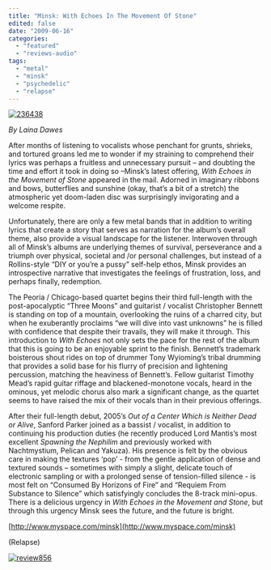 ```yaml
---
title: "Minsk: With Echoes In The Movement Of Stone"
edited: false
date: "2009-06-16"
categories:
  - "featured"
  - "reviews-audio"
tags:
  - "metal"
  - "minsk"
  - "psychedelic"
  - "relapse"
---
```


[![236438](http://www.hellbound.ca/wp-content/uploads/2009/06/236438-300x300.jpg "236438")](http://www.hellbound.ca/wp-content/uploads/2009/06/236438.jpg)

_By Laina Dawes_

After months of listening to vocalists whose penchant for grunts, shrieks, and tortured groans led me to wonder if my straining to comprehend their lyrics was perhaps a fruitless and unnecessary pursuit – and doubting the time and effort it took in doing so –Minsk’s latest offering, _With Echoes in the Movement of Stone_ appeared in the mail. Adorned in imaginary ribbons and bows, butterflies and sunshine (okay, that’s a bit of a stretch) the atmospheric yet doom-laden disc was surprisingly invigorating and a welcome respite.

Unfortunately, there are only a few metal bands that in addition to writing lyrics that create a story that serves as narration for the album’s overall theme, also provide a visual landscape for the listener. Interwoven through all of Minsk’s albums are underlying themes of survival, perseverance and a triumph over physical, societal and /or personal challenges, but instead of a Rollins-style “DIY or you’re a pussy” self-help ethos, Minsk provides an introspective narrative that investigates the feelings of frustration, loss, and perhaps finally, redemption.

The Peoria / Chicago-based quartet begins their third full-length with the post-apocalyptic “Three Moons” and guitarist / vocalist Christopher Bennett is standing on top of a mountain, overlooking the ruins of a charred city, but when he exuberantly proclaims “we will dive into vast unknowns” he is filled with confidence that despite their travails, they will make it through. This introduction to _With Echoes_ not only sets the pace for the rest of the album that this is going to be an enjoyable sprint to the finish. Bennett’s trademark boisterous shout rides on top of drummer Tony Wyioming’s tribal drumming that provides a solid base for his flurry of precision and lightening percussion, matching the heaviness of Bennett’s. Fellow guitarist Timothy Mead’s rapid guitar riffage and blackened-monotone vocals, heard in the ominous, yet melodic chorus also mark a significant change, as the quartet seems to have raised the mix of their vocals than in their previous offerings.

After their full-length debut, 2005’s _Out of a Center Which is Neither Dead or Alive_, Sanford Parker joined as a bassist / vocalist, in addition to continuing his production duties (he recently produced Lord Mantis’s most excellent _Spawning the Nephilim_ and previously worked with Nachtmystium, Pelican and Yakuza). His presence is felt by the obvious care in making the textures ‘pop’ - from the gentle application of dense and textured sounds – sometimes with simply a slight, delicate touch of electronic sampling or with a prolonged sense of tension-filled silence - is most felt on “Consumed By Horizons of Fire” and “Requiem From Substance to Silence” which satisfyingly concludes the 8-track mini-opus. There is a delicious urgency in _With Echoes in the Movement and Stone_, but through this urgency Minsk sees the future, and the future is bright.

[http://www.myspace.com/minsk](http://www.myspace.com/minsk)

(Relapse)

[![review856](http://www.hellbound.ca/wp-content/uploads/2009/06/review856.png "review856")](http://www.hellbound.ca/wp-content/uploads/2009/06/review856.png)

